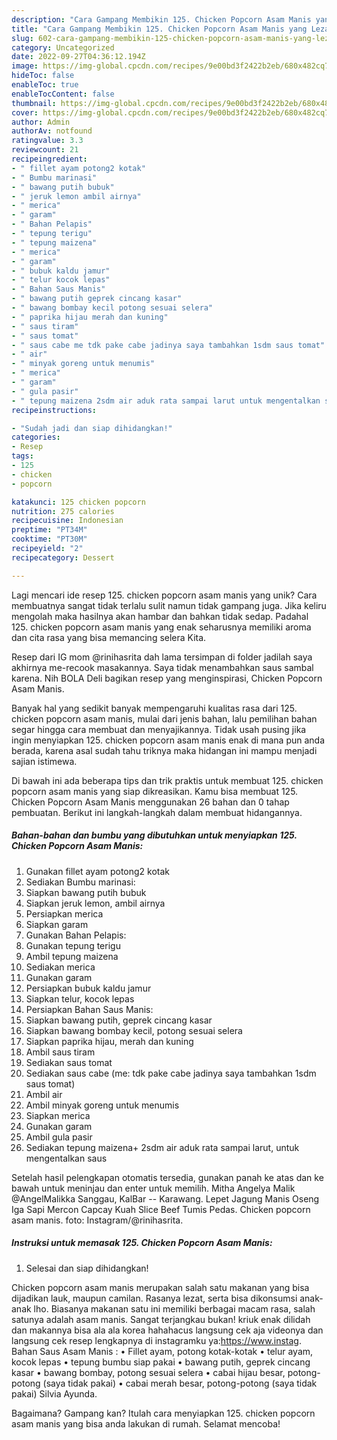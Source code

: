 ```yaml
---
description: "Cara Gampang Membikin 125. Chicken Popcorn Asam Manis yang Lezat Sekali"
title: "Cara Gampang Membikin 125. Chicken Popcorn Asam Manis yang Lezat Sekali"
slug: 602-cara-gampang-membikin-125-chicken-popcorn-asam-manis-yang-lezat-sekali
category: Uncategorized
date: 2022-09-27T04:36:12.194Z
image: https://img-global.cpcdn.com/recipes/9e00bd3f2422b2eb/680x482cq70/125-chicken-popcorn-asam-manis-foto-resep-utama.jpg
hideToc: false
enableToc: true
enableTocContent: false
thumbnail: https://img-global.cpcdn.com/recipes/9e00bd3f2422b2eb/680x482cq70/125-chicken-popcorn-asam-manis-foto-resep-utama.jpg
cover: https://img-global.cpcdn.com/recipes/9e00bd3f2422b2eb/680x482cq70/125-chicken-popcorn-asam-manis-foto-resep-utama.jpg
author: Admin
authorAv: notfound
ratingvalue: 3.3
reviewcount: 21
recipeingredient:
- " fillet ayam potong2 kotak"
- " Bumbu marinasi"
- " bawang putih bubuk"
- " jeruk lemon ambil airnya"
- " merica"
- " garam"
- " Bahan Pelapis"
- " tepung terigu"
- " tepung maizena"
- " merica"
- " garam"
- " bubuk kaldu jamur"
- " telur kocok lepas"
- " Bahan Saus Manis"
- " bawang putih geprek cincang kasar"
- " bawang bombay kecil potong sesuai selera"
- " paprika hijau merah dan kuning"
- " saus tiram"
- " saus tomat"
- " saus cabe me tdk pake cabe jadinya saya tambahkan 1sdm saus tomat"
- " air"
- " minyak goreng untuk menumis"
- " merica"
- " garam"
- " gula pasir"
- " tepung maizena 2sdm air aduk rata sampai larut untuk mengentalkan saus"
recipeinstructions:

- "Sudah jadi dan siap dihidangkan!"
categories:
- Resep
tags:
- 125
- chicken
- popcorn

katakunci: 125 chicken popcorn 
nutrition: 275 calories
recipecuisine: Indonesian
preptime: "PT34M"
cooktime: "PT30M"
recipeyield: "2"
recipecategory: Dessert

---
```





Lagi mencari ide resep 125. chicken popcorn asam manis yang unik? Cara membuatnya sangat tidak terlalu sulit namun tidak gampang juga. Jika keliru mengolah maka hasilnya akan hambar dan bahkan tidak sedap. Padahal 125. chicken popcorn asam manis yang enak seharusnya memiliki aroma dan cita rasa yang bisa memancing selera Kita.





Resep dari IG mom @rinihasrita dah lama tersimpan di folder jadilah saya akhirnya me-recook masakannya. Saya tidak menambahkan saus sambal karena. Nih BOLA Deli bagikan resep yang menginspirasi, Chicken Popcorn Asam Manis.

Banyak hal yang sedikit banyak mempengaruhi kualitas rasa dari 125. chicken popcorn asam manis, mulai dari jenis bahan, lalu pemilihan bahan segar hingga cara membuat dan menyajikannya. Tidak usah pusing jika ingin menyiapkan 125. chicken popcorn asam manis enak di mana pun anda berada, karena asal sudah tahu triknya maka hidangan ini mampu menjadi sajian istimewa.






Di bawah ini ada beberapa tips dan trik praktis untuk membuat 125. chicken popcorn asam manis yang siap dikreasikan. Kamu bisa membuat 125. Chicken Popcorn Asam Manis menggunakan 26 bahan dan 0 tahap pembuatan. Berikut ini langkah-langkah dalam membuat hidangannya.

<!--inarticleads1-->

##### Bahan-bahan dan bumbu yang dibutuhkan untuk menyiapkan 125. Chicken Popcorn Asam Manis:

1. Gunakan  fillet ayam potong2 kotak
1. Sediakan  Bumbu marinasi:
1. Siapkan  bawang putih bubuk
1. Siapkan  jeruk lemon, ambil airnya
1. Persiapkan  merica
1. Siapkan  garam
1. Gunakan  Bahan Pelapis:
1. Gunakan  tepung terigu
1. Ambil  tepung maizena
1. Sediakan  merica
1. Gunakan  garam
1. Persiapkan  bubuk kaldu jamur
1. Siapkan  telur, kocok lepas
1. Persiapkan  Bahan Saus Manis:
1. Siapkan  bawang putih, geprek cincang kasar
1. Siapkan  bawang bombay kecil, potong sesuai selera
1. Siapkan  paprika hijau, merah dan kuning
1. Ambil  saus tiram
1. Sediakan  saus tomat
1. Sediakan  saus cabe (me: tdk pake cabe jadinya saya tambahkan 1sdm saus tomat)
1. Ambil  air
1. Ambil  minyak goreng untuk menumis
1. Siapkan  merica
1. Gunakan  garam
1. Ambil  gula pasir
1. Sediakan  tepung maizena+ 2sdm air aduk rata sampai larut, untuk mengentalkan saus


Setelah hasil pelengkapan otomatis tersedia, gunakan panah ke atas dan ke bawah untuk meninjau dan enter untuk memilih. Mitha Angelya Malik @AngelMalikka Sanggau, KalBar -- Karawang. Lepet Jagung Manis Oseng Iga Sapi Mercon Capcay Kuah Slice Beef Tumis Pedas. Chicken popcorn asam manis. foto: Instagram/@rinihasrita. 

<!--inarticleads2-->

##### Instruksi untuk memasak 125. Chicken Popcorn Asam Manis:


1. Selesai dan siap dihidangkan!

Chicken popcorn asam manis merupakan salah satu makanan yang bisa dijadikan lauk, maupun camilan. Rasanya lezat, serta bisa dikonsumsi anak-anak lho. Biasanya makanan satu ini memiliki berbagai macam rasa, salah satunya adalah asam manis. Sangat terjangkau bukan! kriuk enak dilidah dan makannya bisa ala ala korea hahahacus langsung cek aja videonya dan langsung cek resep lengkapnya di instagramku ya:https://www.instag. Bahan Saus Asam Manis : • Fillet ayam, potong kotak-kotak • telur ayam, kocok lepas • tepung bumbu siap pakai • bawang putih, geprek cincang kasar • bawang bombay, potong sesuai selera • cabai hijau besar, potong-potong (saya tidak pakai) • cabai merah besar, potong-potong (saya tidak pakai) Silvia Ayunda. 

Bagaimana? Gampang kan? Itulah cara menyiapkan 125. chicken popcorn asam manis yang bisa anda lakukan di rumah. Selamat mencoba!
